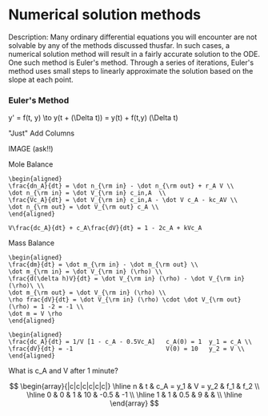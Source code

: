 # Numerical solution methods

Description: Many ordinary differential equations you will encounter are not solvable by any of the methods discussed thusfar. In such cases, a numerical solution method will result in a fairly accurate solution to the ODE. One such method is Euler's method. Through a series of iterations, Euler's method uses small steps to linearly approximate the solution based on the slope at each point. 

### Euler's Method

y' = f(t, y) \to y(t + (\Delta t)) = y(t) + f(t,y) (\Delta t)

"Just" Add Columns 

IMAGE (ask!!)

Mole Balance

```{math}
\begin{aligned}
\frac{dn_A}{dt} = \dot n_{\rm in} - \dot n_{\rm out} + r_A V \\
\dot n_{\rm in} = \dot V_{\rm in} c_in,A  \\
\frac{Vc_A}{dt} = \dot V_{\rm in} c_in,A - \dot V c_A - kc_AV \\
\dot n_{\rm out} = \dot V_{\rm out} c_A \\
\end{aligned}
```

```{math}
V\frac{dc_A}{dt} + c_A\frac{dV}{dt} = 1 - 2c_A + kVc_A
```

Mass Balance

```{math}
\begin{aligned}
\frac{dm}{dt} = \dot m_{\rm in} - \dot m_{\rm out} \\
\dot m_{\rm in} = \dot V_{\rm in} (\rho) \\
\frac{d(\delta h)V}{dt} = \dot V_{\rm in} (\rho) - \dot V_{\rm in} (\rho)\ \\
\dot m_{\rm out} = \dot V_{\rm in} (\rho) \\
\rho frac{dV}{dt} = \dot V_{\rm in} (\rho) \cdot \dot V_{\rm out} (\rho) = 1 -2 = -1 \\
\dot m = V \rho
\end{aligned}
```

```{math}
\begin{aligned}
\frac{dc_A}{dt} = 1/V [1 - c_A - 0.5Vc_A]   c_A(0) = 1  y_1 = c_A \\
\frac{dV}{dt} = -1                          V(0) = 10   y_2 = V \\
\end{aligned}
```

What is c_A and V after 1 minute?

$$
\begin{array}{|c|c|c|c|c|c|}
\hline
n & t & c_A = y_1 & V = y_2 & f_1 & f_2 \\
\hline
0 & 0 & 1 & 10 & -0.5 & -1 \\
\hline
1 & 1 & 0.5 & 9 &  &  \\
\hline
\end{array}
$$




